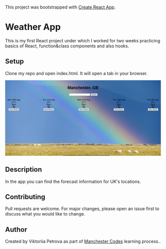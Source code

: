 This project was bootstrapped with [Create React App](https://github.com/facebook/create-react-app).

# Weather App

This is my first React project under which I worked for two weeks practicing basics of React, function&class components and also hooks. 

## Setup

Clone my repo and open index.html. It will open a tab in your browser.

<img src="./weather-app-pic.png"/>

## Description

In the app you can find the forecast information for UK's locations.

## Contributing

Pull requests are welcome. For major changes, please open an issue first to discuss what you would like to change.

## Author

Created by Viktoriia Petrova as part of <a href="https://www.manchestercodes.com" target="_blank">Manchester Codes</a> learning process..


